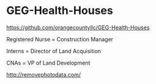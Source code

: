 # GEG-Health-Houses
https://github.com/orangecountyllc/GEG-Health-Houses


Registered Nurse = Construction Manager

Interns = Director of Land Acquisition

CNAs  =  VP of Land Development 


http://removephotodata.com/



